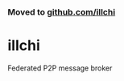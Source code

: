 
### Moved to [github.com/illchi](https://github.com/illchi)

# illchi

Federated P2P message broker
